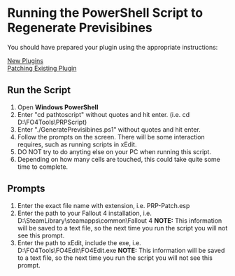 # Running the PowerShell Script to Regenerate Previsibines

You should have prepared your plugin using the appropriate instructions:

[New Plugins](https://github.com/Aurelianis/PRPPatchingScript/blob/main/MANUAL-NewPlugin.md)<br>
[Patching Existing Plugin](https://github.com/Aurelianis/PRPPatchingScript/blob/main/MANUAL-PatchingPlugins.md)

## Run the Script

1) Open <b>Windows PowerShell</b>
2) Enter "cd pathtoscript" without quotes and hit enter. (i.e. cd D:\FO4Tools\PRPScript)
3) Enter "./GeneratePrevisibines.ps1" without quotes and hit enter.
4) Follow the prompts on the screen. There will be some interaction requires, such as running scripts in xEdit.
5) DO NOT try to do anyting else on your PC when running this script. 
6) Depending on how many cells are touched, this could take quite some time to complete.

## Prompts

1) Enter the exact file name with extension, i.e. PRP-Patch.esp
2) Enter the path to your Fallout 4 installation, i.e. D:\SteamLibrary\steamapps\common\Fallout 4 <b>NOTE:</b> This information will be saved to a text file, so the next time you run the script you will not see this prompt.
3) Enter the path to xEdit, include the exe, i.e. D:\FO4Tools\FO4Edit\FO4Edit.exe <b>NOTE:</b> This information will be saved to a text file, so the next time you run the script you will not see this prompt.
